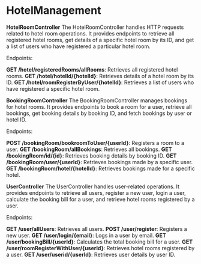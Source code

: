 # HotelManagement

**HotelRoomController**
The HotelRoomController handles HTTP requests related to hotel room operations. It provides endpoints to retrieve all registered hotel rooms, get details of a specific hotel room by its ID, and get a list of users who have registered a particular hotel room.

Endpoints:

**GET /hotel/registeredRooms/allRooms**: Retrieves all registered hotel rooms.
**GET /hotel/hotelId/{hotelId}**: Retrieves details of a hotel room by its ID.
**GET /hotel/roomRegisterByUser/{hotelId}**: Retrieves a list of users who have registered a specific hotel room.


**BookingRoomController**
The BookingRoomController manages bookings for hotel rooms. It provides endpoints to book a room for a user, retrieve all bookings, get booking details by booking ID, and fetch bookings by user or hotel ID.

Endpoints:

**POST /bookingRoom/bookroomToUser/{userId}**: Registers a room to a user.
**GET /bookingRoom/allBookings**: Retrieves all bookings.
**GET /bookingRoom/id/{id}**: Retrieves booking details by booking ID.
**GET /bookingRoom/user/{userId}**: Retrieves bookings made by a specific user.
**GET /bookingRoom/hotel/{hotelId}**: Retrieves bookings made for a specific hotel.


**UserController**
The UserController handles user-related operations. It provides endpoints to retrieve all users, register a new user, login a user, calculate the booking bill for a user, and retrieve hotel rooms registered by a user.

Endpoints:

**GET /user/allUsers**: Retrieves all users.
**POST /user/register**: Registers a new user.
**GET /user/login/{email}**: Logs in a user by email.
**GET /user/bookingBill/{userId}**: Calculates the total booking bill for a user.
**GET /user/roomRegisterWithUser/{userId}**: Retrieves hotel rooms registered by a user.
**GET /user/userid/{userId}**: Retrieves user details by user ID.

